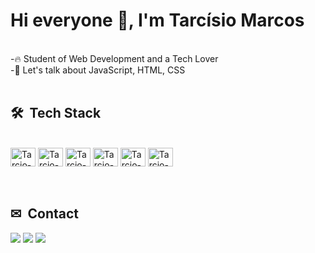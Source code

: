 <h1 align="left">Hi everyone 👋, I'm Tarcísio Marcos</h1>
<br>
-🔥 Student of Web Development and a Tech Lover <br>
-💬 Let's talk about JavaScript, HTML, CSS <br><br>


## 🛠  &nbsp;Tech Stack
<div style="display: inline_block"><br>
<img align="center" alt="Tarcio-HTML" height="30" width="40" src="https://cdn.jsdelivr.net/gh/devicons/devicon/icons/html5/html5-original.svg"/>
<img align="center" alt="Tarcio-CSS" height="30" width="40" src="https://cdn.jsdelivr.net/gh/devicons/devicon/icons/css3/css3-original.svg"/>
<img align="center" alt="Tarcio-Bootstrap" height="30" width="40" src="https://cdn.jsdelivr.net/gh/devicons/devicon/icons/bootstrap/bootstrap-original.svg"/>
<img align="center" alt="Tarcio-JS" height="30" width="40" src="https://cdn.jsdelivr.net/gh/devicons/devicon/icons/javascript/javascript-original.svg" />
<img align="center" alt="Tarcio-Python" height="30" width="40" src="https://cdn.jsdelivr.net/gh/devicons/devicon/icons/python/python-original.svg"/>
<img align="center" alt="Tarcio-Selenium" height="30" width="40" src="https://cdn.jsdelivr.net/gh/devicons/devicon/icons/selenium/selenium-original.svg" />
</div>
<br><br>


## ✉ &nbsp;Contact
<div>
  <a href="https://www.linkedin.com/in/tarcísio-marcos-b97a6219b/" target="_blank"><img src="https://img.shields.io/badge/LinkedIn-0077B5?style=for-the-badge&logo=linkedin&logoColor=white" target="_blank"/></a>
  <a href="https://www.instagram.com/tarcisio_m4rcos/" target="_blank"><img src="https://img.shields.io/badge/Instagram-E4405F?style=for-the-badge&logo=instagram&logoColor=white" target="_blank"/></a>
  <a href="mailto:tarcisio.marcos.filho@outlook.com" target="_blank"><img src="https://img.shields.io/badge/Microsoft_Outlook-0078D4?style=for-the-badge&logo=microsoft-outlook&logoColor=white" target="_blank"/></a>
</div>
